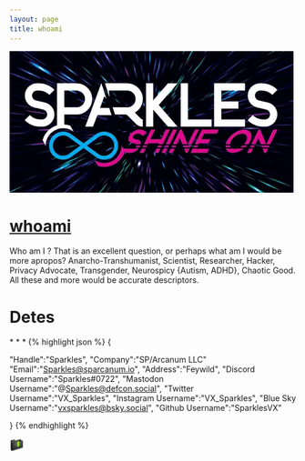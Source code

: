 ```yaml
---
layout: page
title: whoami
---
```


<img src="/assets/SparklesLogo.png">


<h1><a href="/Hacker">whoami</a></h1>

Who am I ? That is an excellent question, or perhaps what am I would be more apropos?
Anarcho-Transhumanist, Scientist, Researcher, Hacker, Privacy Advocate, Transgender, Neurospicy {Autism, ADHD}, Chaotic Good. 
All these and more would be accurate descriptors. 


<h1>Detes</h1>
* * *
{% highlight json %}
{

"Handle":"Sparkles",
"Company":"SP/Arcanum LLC"
"Email":"Sparkles@sparcanum.io",
"Address":"Feywild",
"Discord Username":"Sparkles#0722",
"Mastodon Username":"@Sparkles@defcon.social",
"Twitter Username":"VX_Sparkles",
"Instagram Username":"VX_Sparkles",
"Blue Sky Username":"vxsparkles@bsky.social",
"Github Username":"SparklesVX"

}
{% endhighlight %}

<a href="/download/detes.json" download>
  <img src="/assets/foldericon.png" alt="download">
</a>
